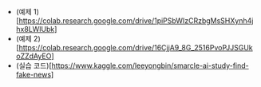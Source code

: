 * (예제 1)[https://colab.research.google.com/drive/1piPSbWIzCRzbgMsSHXynh4jhx8LWlUbk]
* (예제 2)[https://colab.research.google.com/drive/16CjjA9_8G_2516PvoPJJSGUkoZZdAyEO]
* (실습 코드)[https://www.kaggle.com/leeyongbin/smarcle-ai-study-find-fake-news]
